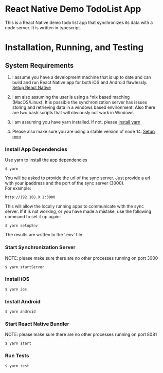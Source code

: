 # React Native Demo TodoList App

This is a React Native demo todo list app that synchronizes its data with a node server.  It is written in typescript.

# Installation, Running, and Testing

## System Requirements

1. I assume you have a development machine that is up to date and can build and run React Native app for both iOS and Android flawlessly. [Setup React Native](https://reactnative.dev/docs/environment-setup)

2. I am also assuming the user is using a \*nix based maching (MacOS/Linux). It is possible the synchronization server has issues storing and retrieving data in a windows based environment. Also there are two bash scripts that will obviously not work in Windows.

3. I am assuming you have yarn installed. If not, please [install yarn](https://classic.yarnpkg.com/en/docs/install)

4. Please also make sure you are using a stable version of node 14. [Setup nvm](https://github.com/nvm-sh/nvm#installing-and-updating)

### Install App Dependencies

Use yarn to install the app dependencies

`$ yarn`

You will be asked to provide the url of the sync server. Just provide a url with your ipaddress and the port of the sync server (3000).  
For example:

`http://192.168.0.1:3000`

This will allow the locally running apps to communicate with the sync server. If it is not working, or you have made a mistake, use the following command to set it up again:

`$ yarn setupEnv`

The results are written to the '.env' file

### Start Synchronization Server

NOTE: please make sure there are no other processes running on port 3000

`$ yarn startServer`

### Install iOS

`$ yarn ios`

### Install Android

`$ yarn android`

### Start React Native Bundler

NOTE: please make sure there are no other processes running on port 8081

`$ yarn start`

### Run Tests

`$ yarn test`

